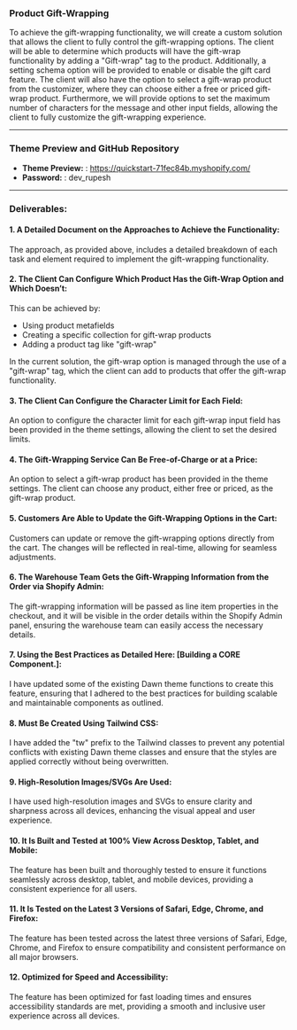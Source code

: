 
### Product Gift-Wrapping

To achieve the gift-wrapping functionality, we will create a custom solution that allows the client to fully control the gift-wrapping options. The client will be able to determine which products will have the gift-wrap functionality by adding a "Gift-wrap" tag to the product. Additionally, a setting schema option will be provided to enable or disable the gift card feature. The client will also have the option to select a gift-wrap product from the customizer, where they can choose either a free or priced gift-wrap product. Furthermore, we will provide options to set the maximum number of characters for the message and other input fields, allowing the client to fully customize the gift-wrapping experience.

---

### Theme Preview and GitHub Repository

- **Theme Preview:** : https://quickstart-71fec84b.myshopify.com/
- **Password:** : dev_rupesh

---


### Deliverables:

#### 1. A Detailed Document on the Approaches to Achieve the Functionality:
The approach, as provided above, includes a detailed breakdown of each task and element required to implement the gift-wrapping functionality.

#### 2. The Client Can Configure Which Product Has the Gift-Wrap Option and Which Doesn’t:
This can be achieved by:
- Using product metafields
- Creating a specific collection for gift-wrap products
- Adding a product tag like "gift-wrap"

In the current solution, the gift-wrap option is managed through the use of a "gift-wrap" tag, which the client can add to products that offer the gift-wrap functionality.

#### 3. The Client Can Configure the Character Limit for Each Field:
An option to configure the character limit for each gift-wrap input field has been provided in the theme settings, allowing the client to set the desired limits.

#### 4. The Gift-Wrapping Service Can Be Free-of-Charge or at a Price:
An option to select a gift-wrap product has been provided in the theme settings. The client can choose any product, either free or priced, as the gift-wrap product.

#### 5. Customers Are Able to Update the Gift-Wrapping Options in the Cart:
Customers can update or remove the gift-wrapping options directly from the cart. The changes will be reflected in real-time, allowing for seamless adjustments.

#### 6. The Warehouse Team Gets the Gift-Wrapping Information from the Order via Shopify Admin:
The gift-wrapping information will be passed as line item properties in the checkout, and it will be visible in the order details within the Shopify Admin panel, ensuring the warehouse team can easily access the necessary details.

#### 7. Using the Best Practices as Detailed Here: [Building a CORE Component.]:
I have updated some of the existing Dawn theme functions to create this feature, ensuring that I adhered to the best practices for building scalable and maintainable components as outlined.

#### 8. Must Be Created Using Tailwind CSS:
I have added the "tw" prefix to the Tailwind classes to prevent any potential conflicts with existing Dawn theme classes and ensure that the styles are applied correctly without being overwritten.

#### 9. High-Resolution Images/SVGs Are Used:
I have used high-resolution images and SVGs to ensure clarity and sharpness across all devices, enhancing the visual appeal and user experience.

#### 10. It Is Built and Tested at 100% View Across Desktop, Tablet, and Mobile:
The feature has been built and thoroughly tested to ensure it functions seamlessly across desktop, tablet, and mobile devices, providing a consistent experience for all users.

#### 11. It Is Tested on the Latest 3 Versions of Safari, Edge, Chrome, and Firefox:
The feature has been tested across the latest three versions of Safari, Edge, Chrome, and Firefox to ensure compatibility and consistent performance on all major browsers.

#### 12. Optimized for Speed and Accessibility:
The feature has been optimized for fast loading times and ensures accessibility standards are met, providing a smooth and inclusive user experience across all devices.
